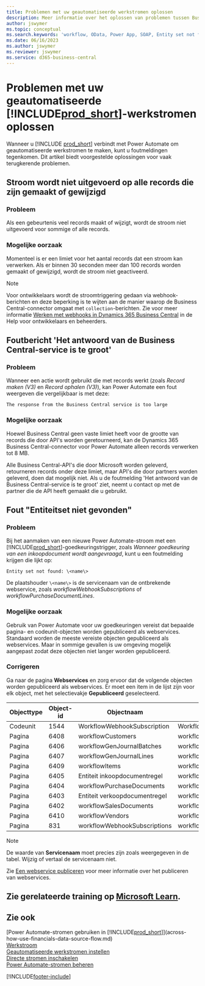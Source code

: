 ```yaml
---
title: Problemen met uw geautomatiseerde werkstromen oplossen
description: Meer informatie over het oplossen van problemen tussen Business Central en Power Automate wanneer u een geautomatiseerde workflow maakt.
author: jswymer
ms.topic: conceptual
ms.search.keywords: 'workflow, OData, Power App, SOAP, Entity set not found, workflowWebhookSubscriptions, Power Automate,'
ms.date: 06/16/2023
ms.author: jswymer
ms.reviewer: jswymer
ms.service: d365-business-central
---
```


# Problemen met uw geautomatiseerde [!INCLUDE[prod_short](includes/prod_short.md)]-werkstromen oplossen

Wanneer u [!INCLUDE [prod_short](includes/prod_short.md)] verbindt met Power Automate om geautomatiseerde werkstromen te maken, kunt u foutmeldingen tegenkomen. Dit artikel biedt voorgestelde oplossingen voor vaak terugkerende problemen.

## Stroom wordt niet uitgevoerd op alle records die zijn gemaakt of gewijzigd

### Probleem

Als een gebeurtenis veel records maakt of wijzigt, wordt de stroom niet uitgevoerd voor sommige of alle records.

### Mogelijke oorzaak

Momenteel is er een limiet voor het aantal records dat een stroom kan verwerken. Als er binnen 30 seconden meer dan 100 records worden gemaakt of gewijzigd, wordt de stroom niet geactiveerd.

> [!NOTE]
> Voor ontwikkelaars wordt de stroomtriggering gedaan via webhook-berichten en deze beperking is te wijten aan de manier waarop de Business Central-connector omgaat met `collection`-berichten. Zie voor meer informatie [Werken met webhooks in Dynamics 365 Business Central](/dynamics365/business-central/dev-itpro/api-reference/v2.0/dynamics-subscriptions#notes-for-power-automate-flows) in de Help voor ontwikkelaars en beheerders.

## Foutbericht 'Het antwoord van de Business Central-service is te groot'

### Probleem

Wanneer een actie wordt gebruikt die met records werkt (zoals *Record maken (V3)* en *Record ophalen (V3)*), kan Power Automate een fout weergeven die vergelijkbaar is met deze:

`The response from the Business Central service is too large`

### Mogelijke oorzaak

Hoewel Business Central geen vaste limiet heeft voor de grootte van records die door API's worden geretourneerd, kan de Dynamics 365 Business Central-connector voor Power Automate alleen records verwerken tot 8 MB.

Alle Business Central-API's die door Microsoft worden geleverd, retourneren records onder deze limiet, maar API's die door partners worden geleverd, doen dat mogelijk niet. Als u de foutmelding 'Het antwoord van de Business Central-service is te groot' ziet, neemt u contact op met de partner die de API heeft gemaakt die u gebruikt.

## Fout "Entiteitset niet gevonden"

### Probleem

Bij het aanmaken van een nieuwe Power Automate-stroom met een [!INCLUDE[prod_short](includes/prod_short.md)]-goedkeuringstrigger, zoals *Wanneer goedkeuring van een inkoopdocument wordt aangevraagd*, kunt u een foutmelding krijgen die lijkt op:

`Entity set not found: \<name\>`

De plaatshouder `\<name\>` is de servicenaam van de ontbrekende webservice, zoals *workflowWebhookSubscriptions* of *workflowPurchaseDocumentLines*.

### Mogelijke oorzaak

Gebruik van Power Automate voor uw goedkeuringen vereist dat bepaalde pagina- en codeunit-objecten worden gepubliceerd als webservices. Standaard worden de meeste vereiste objecten gepubliceerd als webservices. Maar in sommige gevallen is uw omgeving mogelijk aangepast zodat deze objecten niet langer worden gepubliceerd.

### Corrigeren

Ga naar de pagina **Webservices** en zorg ervoor dat de volgende objecten worden gepubliceerd als webservices. Er moet een item in de lijst zijn voor elk object, met het selectievakje **Gepubliceerd** geselecteerd.  

| Objecttype | Object-id | Objectnaam | Servicenaam |
|--|--|--|--|
| Codeunit | 1544 | WorkflowWebhookSubscription | WorkflowActionResponse |
| Pagina | 6408 | workflowCustomers | workflowCustomers |
| Pagina | 6406 | workflowGenJournalBatches | workflowGenJournalBatches |
| Pagina | 6407 | workflowGenJournalLines | workflowGenJournalLines |
| Pagina | 6409 | workflowItems | workflowItems |
| Pagina | 6405 | Entiteit inkoopdocumentregel | workflowPurchaseDocumentLines |
| Pagina | 6404 | workflowPurchaseDocuments | workflowPurchaseDocuments |
| Pagina | 6403 | Entiteit verkoopdocumentregel | workflowSalesDocumentLines |
| Pagina | 6402 | workflowSalesDocuments | workflowSalesDocuments |
| Pagina | 6410 | workflowVendors | workflowVendors |
| Pagina | 831 | workflowWebhookSubscriptions | workflowWebhookSubscriptions |

> [!NOTE]
> De waarde van **Servicenaam** moet precies zijn zoals weergegeven in de tabel. Wijzig of vertaal de servicenaam niet.

Zie [Een webservice publiceren](across-how-publish-web-service.md) voor meer informatie over het publiceren van webservices.

## Zie gerelateerde training op [Microsoft Learn](/learn/modules/use-power-automate/).

## Zie ook

[Power Automate-stromen gebruiken in [!INCLUDE[prod_short](includes/prod_short.md)]](across-how-use-financials-data-source-flow.md)  
[Werkstroom](across-workflow.md)  
[Geautomatiseerde werkstromen instellen](/dynamics365/business-central/dev-itpro/powerplatform/automate-workflows)  
[Directe stromen inschakelen](/dynamics365/business-central/dev-itpro/powerplatform/instant-flows)  
[Power Automate-stromen beheren](/dynamics365/business-central/dev-itpro/powerplatform/manage-power-automate-flows)  

[!INCLUDE[footer-include](includes/footer-banner.md)]
